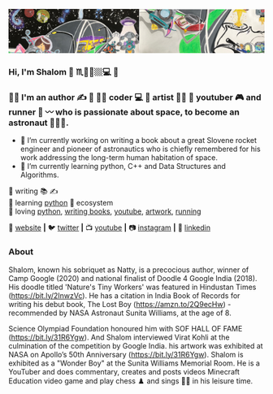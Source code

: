 [![bg][banner]][website]
### Hi, I'm Shalom 👋 :scorpius::student:🏼‍💻 :runner: 

### :student: I'm an author :writing_hand: :small_orange_diamond: :technologist: coder 💻 :small_orange_diamond: artist :artist: :small_orange_diamond: youtuber :video_game: and runner :runner: :wavy_dash: who is passionate about space, to become an astronaut :astronaut::rocket:.


- 🔭 I’m currently working on writing a book about a great Slovene rocket engineer and pioneer of astronautics who is chiefly remembered for his work addressing the long-term human habitation of space.
- 🌱 I’m currently learning python, C++ and Data Structures and Algorithms.

:boy: writing :books: :writing_hand: <br />
🧠 learning [python][python] :beginner: ecosystem<br />
💜 loving [python][python], [writing books][writing books], [youtube][youtube], [artwork][artwork], [running][running]

🏡 [website][website] **|** 
🐦 [twitter][twitter] **|** 
📺 [youtube][youtube] **|** 
📷 [instagram][instagram] **|** 
👔 [linkedin][linkedin]

[banner]: https://raw.githubusercontent.com/shalomkeshet/shalomkeshet/master/banner.png
[python]: https://www.python.org
[writing books]: https://www.amazon.com/Lost-Boy-great-adventure/dp/1656927888
[book]: https://www.amazon.com/Giratina-distortion-world-Shalom-Keshet/dp/B08MSLX9LT
[running]: https://runkeeper.com/user/3300919284/profile
[artwork]: https://india.googleblog.com/2018/10/meet-finalists-of-doodle-4-google-2018.html
[website]: http://shalomkeshet.com
[twitter]: https://twitter.com/nattybloc
[youtube]: https://www.youtube.com/channel/UC0fg6KtmnpNx8OJnZkuTVTQ
[instagram]: https://instagram.com/shalomkeshet
[linkedin]: https://in.linkedin.com/in/shalomkeshet

### About
Shalom, known his sobriquet as Natty, is a precocious author, winner of Camp Google (2020) and national finalist of Doodle 4 Google India (2018). His doodle titled 'Nature's Tiny Workers' was featured in Hindustan Times (https://bit.ly/2InwzVc). He has a citation in India Book of Records for writing his debut book, The Lost Boy (https://amzn.to/2Q9ecHw) - recommended by NASA Astronaut Sunita Williams, at the age of 8. 

Science Olympiad Foundation honoured him with SOF HALL OF FAME (https://bit.ly/31R6Ygw).  And Shalom interviewed Virat Kohli at the culmination of the competition by Google India. his artwork was exhibited at NASA on Apollo’s 50th Anniversary (https://bit.ly/31R6Ygw). Shalom is exhibited as a "Wonder Boy" at the Sunita Williams Memorial Room. He is a YouTuber and does commentary, creates and posts videos Minecraft Education video game and play chess :chess_pawn: and sings :singer: in his leisure time.

<!--
**shalomkeshet/shalomkeshet** is a ✨ _special_ ✨ repository because its `README.md` (this file) appears on your GitHub profile.

Here are some ideas to get you started:

- 🔭 I’m currently working on writing a book person who contributed a concept of rocket science.
- 🌱 I’m currently learning python, C++ and Data Structures and Algorithms.
- 👯 I’m looking to collaborate on ...
- 🤔 I’m looking for help with ...
- 💬 Ask me about ...
- 📫 How to reach me: ...
- 😄 Pronouns: ...
- ⚡ Fun fact: ...
-->
